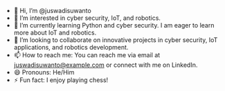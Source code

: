 - 👋 Hi, I’m @juswadisuwanto
- 👀 I’m interested in cyber security, IoT, and robotics.
- 🌱 I’m currently learning Python and cyber security. I am eager to learn more about IoT and robotics.
- 💞️ I’m looking to collaborate on innovative projects in cyber security, IoT applications, and robotics development.
- 📫 How to reach me: You can reach me via email at juswadisuwanto@example.com or connect with me on LinkedIn.
- 😄 Pronouns: He/Him
- ⚡ Fun fact: I enjoy playing chess!

<!---
juswadisuwanto/juswadisuwanto is a ✨ special ✨ repository because its `README.md` (this file) appears on your GitHub profile.
You can click the Preview link to take a look at your changes. 
--->
